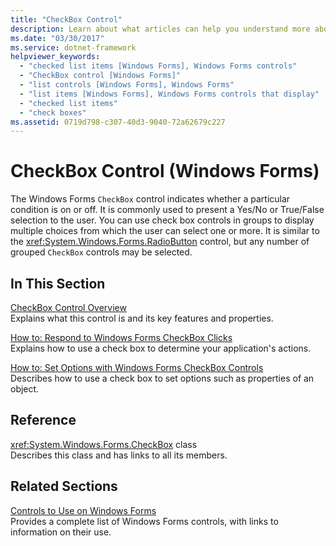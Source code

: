 ```yaml
---
title: "CheckBox Control"
description: Learn about what articles can help you understand more about the CheckBox control in Windows Forms.
ms.date: "03/30/2017"
ms.service: dotnet-framework
helpviewer_keywords: 
  - "checked list items [Windows Forms], Windows Forms controls"
  - "CheckBox control [Windows Forms]"
  - "list controls [Windows Forms], Windows Forms"
  - "list items [Windows Forms], Windows Forms controls that display"
  - "checked list items"
  - "check boxes"
ms.assetid: 0719d798-c307-40d3-9040-72a62679c227
---
```

# CheckBox Control (Windows Forms)

The Windows Forms `CheckBox` control indicates whether a particular condition is on or off. It is commonly used to present a Yes/No or True/False selection to the user. You can use check box controls in groups to display multiple choices from which the user can select one or more. It is similar to the <xref:System.Windows.Forms.RadioButton> control, but any number of grouped `CheckBox` controls may be selected.  
  
## In This Section  

[CheckBox Control Overview](checkbox-control-overview-windows-forms.md)\
Explains what this control is and its key features and properties.  
  
[How to: Respond to Windows Forms CheckBox Clicks](how-to-respond-to-windows-forms-checkbox-clicks.md)\
Explains how to use a check box to determine your application's actions.  
  
[How to: Set Options with Windows Forms CheckBox Controls](how-to-set-options-with-windows-forms-checkbox-controls.md)\
Describes how to use a check box to set options such as properties of an object.  
  
## Reference  

<xref:System.Windows.Forms.CheckBox> class  
Describes this class and has links to all its members.  
  
## Related Sections  

[Controls to Use on Windows Forms](controls-to-use-on-windows-forms.md)\
Provides a complete list of Windows Forms controls, with links to information on their use.
